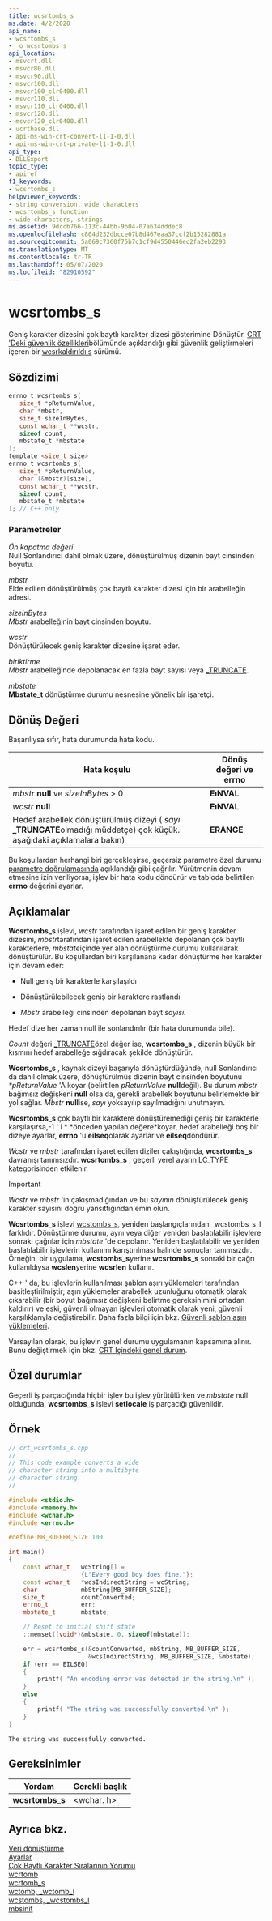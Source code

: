 ```yaml
---
title: wcsrtombs_s
ms.date: 4/2/2020
api_name:
- wcsrtombs_s
- _o_wcsrtombs_s
api_location:
- msvcrt.dll
- msvcr80.dll
- msvcr90.dll
- msvcr100.dll
- msvcr100_clr0400.dll
- msvcr110.dll
- msvcr110_clr0400.dll
- msvcr120.dll
- msvcr120_clr0400.dll
- ucrtbase.dll
- api-ms-win-crt-convert-l1-1-0.dll
- api-ms-win-crt-private-l1-1-0.dll
api_type:
- DLLExport
topic_type:
- apiref
f1_keywords:
- wcsrtombs_s
helpviewer_keywords:
- string conversion, wide characters
- wcsrtombs_s function
- wide characters, strings
ms.assetid: 9dccb766-113c-44bb-9b04-07a634dddec8
ms.openlocfilehash: c804d232dbcce67b8d467eaa37ccf2b15282881a
ms.sourcegitcommit: 5a069c7360f75b7c1cf9d4550446ec2fa2eb2293
ms.translationtype: MT
ms.contentlocale: tr-TR
ms.lasthandoff: 05/07/2020
ms.locfileid: "82910592"
---
```

# <a name="wcsrtombs_s"></a>wcsrtombs_s

Geniş karakter dizesini çok baytlı karakter dizesi gösterimine Dönüştür. [CRT 'Deki güvenlik özellikleri](../../c-runtime-library/security-features-in-the-crt.md)bölümünde açıklandığı gibi güvenlik geliştirmeleri içeren bir [wcsrkaldırıldı s](wcsrtombs.md) sürümü.

## <a name="syntax"></a>Sözdizimi

```C
errno_t wcsrtombs_s(
   size_t *pReturnValue,
   char *mbstr,
   size_t sizeInBytes,
   const wchar_t **wcstr,
   sizeof count,
   mbstate_t *mbstate
);
template <size_t size>
errno_t wcsrtombs_s(
   size_t *pReturnValue,
   char (&mbstr)[size],
   const wchar_t **wcstr,
   sizeof count,
   mbstate_t *mbstate
); // C++ only
```

### <a name="parameters"></a>Parametreler

*Ön kapatma değeri*<br/>
Null Sonlandırıcı dahil olmak üzere, dönüştürülmüş dizenin bayt cinsinden boyutu.

*mbstr*<br/>
Elde edilen dönüştürülmüş çok baytlı karakter dizesi için bir arabelleğin adresi.

*sizeInBytes*<br/>
*Mbstr* arabelleğinin bayt cinsinden boyutu.

*wcstr*<br/>
Dönüştürülecek geniş karakter dizesine işaret eder.

*biriktirme*<br/>
*Mbstr* arabelleğinde depolanacak en fazla bayt sayısı veya [_TRUNCATE](../../c-runtime-library/truncate.md).

*mbstate*<br/>
**Mbstate_t** dönüştürme durumu nesnesine yönelik bir işaretçi.

## <a name="return-value"></a>Dönüş Değeri

Başarılıysa sıfır, hata durumunda hata kodu.

|Hata koşulu|Dönüş değeri ve **errno**|
|---------------------|------------------------------|
|*mbstr* **null** ve *sizeInBytes* > 0|**EıNVAL**|
|*wcstr* **null**|**EıNVAL**|
|Hedef arabellek dönüştürülmüş dizeyi ( *sayı* **_TRUNCATE**olmadığı müddetçe) çok küçük. aşağıdaki açıklamalara bakın)|**ERANGE**|

Bu koşullardan herhangi biri gerçekleşirse, geçersiz parametre özel durumu [parametre doğrulamasında](../../c-runtime-library/parameter-validation.md) açıklandığı gibi çağrılır. Yürütmenin devam etmesine izin veriliyorsa, işlev bir hata kodu döndürür ve tabloda belirtilen **errno** değerini ayarlar.

## <a name="remarks"></a>Açıklamalar

**Wcsrtombs_s** işlevi, *wcstr* tarafından işaret edilen bir geniş karakter dizesini, *mbstr*tarafından işaret edilen arabellekte depolanan çok baytlı karakterlere, *mbstate*içinde yer alan dönüştürme durumu kullanılarak dönüştürülür. Bu koşullardan biri karşılanana kadar dönüştürme her karakter için devam eder:

- Null geniş bir karakterle karşılaşıldı

- Dönüştürülebilecek geniş bir karaktere rastlandı

- *Mbstr* arabelleği cinsinden depolanan bayt *sayısı.*

Hedef dize her zaman null ile sonlandırılır (bir hata durumunda bile).

*Count* değeri [_TRUNCATE](../../c-runtime-library/truncate.md)özel değer ise, **wcsrtombs_s** , dizenin büyük bir kısmını hedef arabelleğe sığdıracak şekilde dönüştürür.

**Wcsrtombs_s** , kaynak dizeyi başarıyla dönüştürdüğünde, null Sonlandırıcı da dahil olmak üzere, dönüştürülmüş dizenin bayt cinsinden boyutunu *&#42;pReturnValue* 'A koyar (belirtilen *pReturnValue* **null**değil). Bu durum *mbstr* bağımsız değişkeni **null** olsa da, gerekli arabellek boyutunu belirlemekte bir yol sağlar. *Mbstr* **null**ise, *sayı* yoksayılıp sayılmadığını unutmayın.

**Wcsrtombs_s** çok baytlı bir karaktere dönüştüremediği geniş bir karakterle karşılaşırsa,-1 ' i * \*önceden yapılan değere*koyar, hedef arabelleği boş bir dizeye ayarlar, **errno** 'u **eilseq**olarak ayarlar ve **eilseq**döndürür.

*Wcstr* ve *mbstr* tarafından işaret edilen diziler çakıştığında, **wcsrtombs_s** davranışı tanımsızdır. **wcsrtombs_s** , geçerli yerel ayarın LC_TYPE kategorisinden etkilenir.

> [!IMPORTANT]
> *Wcstr* ve *mbstr* 'in çakışmadığından ve bu *sayının* dönüştürülecek geniş karakter sayısını doğru yansıttığından emin olun.

**Wcsrtombs_s** işlevi [wcstombs_s,](wcstombs-s-wcstombs-s-l.md) yeniden başlangıçlarından _wcstombs_s_l farklıdır. Dönüştürme durumu, aynı veya diğer yeniden başlatılabilir işlevlere sonraki çağrılar için *mbstate* 'de depolanır. Yeniden başlatılabilir ve yeniden başlatılabilir işlevlerin kullanımı karıştırılması halinde sonuçlar tanımsızdır. Örneğin, bir uygulama, **wcstombs_s**yerine **wcsrtombs_s** sonraki bir çağrı kullanıldıysa **wcslen**yerine **wcsrlen** kullanır.

C++ ' da, bu işlevlerin kullanılması şablon aşırı yüklemeleri tarafından basitleştirilmiştir; aşırı yüklemeler arabellek uzunluğunu otomatik olarak çıkarabilir (bir boyut bağımsız değişkeni belirtme gereksinimini ortadan kaldırır) ve eski, güvenli olmayan işlevleri otomatik olarak yeni, güvenli karşılıklarıyla değiştirebilir. Daha fazla bilgi için bkz. [Güvenli şablon aşırı yüklemeleri](../../c-runtime-library/secure-template-overloads.md).

Varsayılan olarak, bu işlevin genel durumu uygulamanın kapsamına alınır. Bunu değiştirmek için bkz. [CRT Içindeki genel durum](../global-state.md).

## <a name="exceptions"></a>Özel durumlar

Geçerli iş parçacığında hiçbir işlev bu işlev yürütülürken ve *mbstate* null olduğunda, **wcsrtombs_s** işlevi **setlocale** iş parçacığı güvenlidir.

## <a name="example"></a>Örnek

```cpp
// crt_wcsrtombs_s.cpp
//
// This code example converts a wide
// character string into a multibyte
// character string.
//

#include <stdio.h>
#include <memory.h>
#include <wchar.h>
#include <errno.h>

#define MB_BUFFER_SIZE 100

int main()
{
    const wchar_t   wcString[] =
                    {L"Every good boy does fine."};
    const wchar_t   *wcsIndirectString = wcString;
    char            mbString[MB_BUFFER_SIZE];
    size_t          countConverted;
    errno_t         err;
    mbstate_t       mbstate;

    // Reset to initial shift state
    ::memset((void*)&mbstate, 0, sizeof(mbstate));

    err = wcsrtombs_s(&countConverted, mbString, MB_BUFFER_SIZE,
                      &wcsIndirectString, MB_BUFFER_SIZE, &mbstate);
    if (err == EILSEQ)
    {
        printf( "An encoding error was detected in the string.\n" );
    }
    else
    {
        printf( "The string was successfully converted.\n" );
    }
}
```

```Output
The string was successfully converted.
```

## <a name="requirements"></a>Gereksinimler

|Yordam|Gerekli başlık|
|-------------|---------------------|
|**wcsrtombs_s**|\<wchar. h>|

## <a name="see-also"></a>Ayrıca bkz.

[Veri dönüştürme](../../c-runtime-library/data-conversion.md)<br/>
[Ayarlar](../../c-runtime-library/locale.md)<br/>
[Çok Baytlı Karakter Sıralarının Yorumu](../../c-runtime-library/interpretation-of-multibyte-character-sequences.md)<br/>
[wcrtomb](wcrtomb.md)<br/>
[wcrtomb_s](wcrtomb-s.md)<br/>
[wctomb, _wctomb_l](wctomb-wctomb-l.md)<br/>
[wcstombs, _wcstombs_l](wcstombs-wcstombs-l.md)<br/>
[mbsinit](mbsinit.md)<br/>
